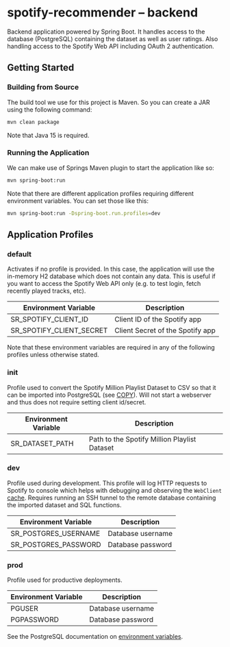 # spotify-recommender – backend

Backend application powered by Spring Boot. It handles access to the database (PostgreSQL) containing the dataset as well as user ratings. Also handling access to the Spotify Web API including OAuth 2 authentication.

## Getting Started

### Building from Source

The build tool we use for this project is Maven. So you can create a JAR using the following command:

```sh
mvn clean package
```

Note that Java 15 is required.

### Running the Application

We can make use of Springs Maven plugin to start the application like so:

```sh
mvn spring-boot:run
```

Note that there are different application profiles requiring different environment variables. You can set those like this:

```sh
mvn spring-boot:run -Dspring-boot.run.profiles=dev
```

## Application Profiles

### default

Activates if no profile is provided. In this case, the application will use the in-memory H2 database which does not contain any data. This is useful if you want to access the Spotify Web API only (e.g. to test login, fetch recently played tracks, etc).

| Environment Variable     | Description                      |
| ------------------------ | -------------------------------- |
| SR_SPOTIFY_CLIENT_ID     | Client ID of the Spotify app     |
| SR_SPOTIFY_CLIENT_SECRET | Client Secret of the Spotify app |

Note that these environment variables are required in any of the following profiles unless otherwise stated.

### init

Profile used to convert the Spotify Million Playlist Dataset to CSV so that it can be imported into PostgreSQL (see [COPY](https://www.postgresql.org/docs/12/sql-copy.html)). Will not start a webserver and thus does not require setting client id/secret.

| Environment Variable | Description                                  |
| -------------------- | -------------------------------------------- |
| SR_DATASET_PATH      | Path to the Spotify Million Playlist Dataset |

### dev

Profile used during development. This profile will log HTTP requests to Spotify to console which helps with debugging and observing the `WebClient` [cache](src/main/java/de/htwsaar/spotifyrecommender/util/web/CachingWebClient.java). Requires running an SSH tunnel to the remote database containing the imported dataset and SQL functions.

| Environment Variable | Description       |
| -------------------- | ----------------- |
| SR_POSTGRES_USERNAME | Database username |
| SR_POSTGRES_PASSWORD | Database password |

### prod

Profile used for productive deployments.

| Environment Variable | Description       |
| -------------------- | ----------------- |
| PGUSER               | Database username |
| PGPASSWORD           | Database password |

See the PostgreSQL documentation on [environment variables](https://www.postgresql.org/docs/12/libpq-envars.html).
